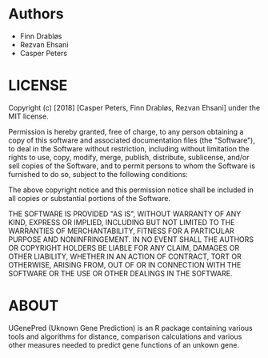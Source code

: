 # Authors #

* Finn Drabløs
* Rezvan Ehsani
* Casper Peters

# LICENSE #

Copyright (c) [2018] [Casper Peters, Finn Drabløs, Rezvan Ehsani] under the MIT license.

Permission is hereby granted, free of charge, to any person obtaining a copy of this software and associated documentation files (the "Software"), to deal in the Software without restriction, including without limitation the rights to use, copy, modify, merge, publish, distribute, sublicense, and/or sell copies of the Software, and to permit persons to whom the Software is furnished to do so, subject to the following conditions:

The above copyright notice and this permission notice shall be included in all copies or substantial portions of the Software.

THE SOFTWARE IS PROVIDED "AS IS", WITHOUT WARRANTY OF ANY KIND, EXPRESS OR IMPLIED, INCLUDING BUT NOT LIMITED TO THE WARRANTIES OF MERCHANTABILITY, FITNESS FOR A PARTICULAR PURPOSE AND NONINFRINGEMENT. IN NO EVENT SHALL THE AUTHORS OR COPYRIGHT HOLDERS BE LIABLE FOR ANY CLAIM, DAMAGES OR OTHER LIABILITY, WHETHER IN AN ACTION OF CONTRACT, TORT OR OTHERWISE, ARISING FROM, OUT OF OR IN CONNECTION WITH THE SOFTWARE OR THE USE OR OTHER DEALINGS IN THE SOFTWARE.

# ABOUT #

UGenePred (Uknown Gene Prediction) is an R package containing various tools and algorithms for distance, comparison calculations and various other measures needed to predict gene functions of an unkown gene.
